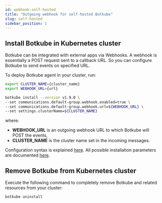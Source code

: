 ```yaml
---
id: webhook-self-hosted
title: "Outgoing webhook for self-hosted Botkube"
slug: self-hosted
sidebar_position: 1
---
```


## Install Botkube in Kubernetes cluster

Botkube can be integrated with external apps via Webhooks. A webhook is essentially a POST request sent to a callback URL. So you can configure Botkube to send events on specified URL.

To deploy Botkube agent in your cluster, run:

```bash
export CLUSTER_NAME={cluster_name}
export WEBHOOK_URL={url}

botkube install --version v1.9.0 \
--set communications.default-group.webhook.enabled=true \
--set communications.default-group.webhook.url=${WEBHOOK_URL} \
--set settings.clusterName=${CLUSTER_NAME}
```

where:

- **WEBHOOK_URL** is an outgoing webhook URL to which Botkube will POST the events,
- **CLUSTER_NAME** is the cluster name set in the incoming messages.

Configuration syntax is explained [here](../../configuration).
All possible installation parameters are documented [here](../../configuration/helm-chart-parameters).

## Remove Botkube from Kubernetes cluster

Execute the following command to completely remove Botkube and related resources from your cluster:

```bash
botkube uninstall
```
